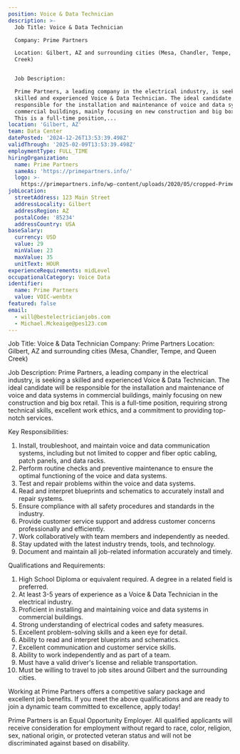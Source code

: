 ```yaml
---
position: Voice & Data Technician
description: >-
  Job Title: Voice & Data Technician

  Company: Prime Partners

  Location: Gilbert, AZ and surrounding cities (Mesa, Chandler, Tempe, and Queen
  Creek)


  Job Description:

  Prime Partners, a leading company in the electrical industry, is seeking a
  skilled and experienced Voice & Data Technician. The ideal candidate will be
  responsible for the installation and maintenance of voice and data systems in
  commercial buildings, mainly focusing on new construction and big box retail.
  This is a full-time position,...
location: 'Gilbert, AZ'
team: Data Center
datePosted: '2024-12-26T13:53:39.498Z'
validThrough: '2025-02-09T13:53:39.498Z'
employmentType: FULL_TIME
hiringOrganization:
  name: Prime Partners
  sameAs: 'https://primepartners.info/'
  logo: >-
    https://primepartners.info/wp-content/uploads/2020/05/cropped-Prime-Partners-Logo-NO-BG-1-1.png
jobLocation:
  streetAddress: 123 Main Street
  addressLocality: Gilbert
  addressRegion: AZ
  postalCode: '85234'
  addressCountry: USA
baseSalary:
  currency: USD
  value: 29
  minValue: 23
  maxValue: 35
  unitText: HOUR
experienceRequirements: midLevel
occupationalCategory: Voice Data
identifier:
  name: Prime Partners
  value: VOIC-wenbtx
featured: false
email:
  - will@bestelectricianjobs.com
  - Michael.Mckeaige@pes123.com
---
```




Job Title: Voice & Data Technician
Company: Prime Partners
Location: Gilbert, AZ and surrounding cities (Mesa, Chandler, Tempe, and Queen Creek)

Job Description:
Prime Partners, a leading company in the electrical industry, is seeking a skilled and experienced Voice & Data Technician. The ideal candidate will be responsible for the installation and maintenance of voice and data systems in commercial buildings, mainly focusing on new construction and big box retail. This is a full-time position, requiring strong technical skills, excellent work ethics, and a commitment to providing top-notch services.

Key Responsibilities:

1. Install, troubleshoot, and maintain voice and data communication systems, including but not limited to copper and fiber optic cabling, patch panels, and data racks.
2. Perform routine checks and preventive maintenance to ensure the optimal functioning of the voice and data systems.
3. Test and repair problems within the voice and data systems.
4. Read and interpret blueprints and schematics to accurately install and repair systems.
5. Ensure compliance with all safety procedures and standards in the industry.
6. Provide customer service support and address customer concerns professionally and efficiently.
7. Work collaboratively with team members and independently as needed.
8. Stay updated with the latest industry trends, tools, and technology.
9. Document and maintain all job-related information accurately and timely.

Qualifications and Requirements:

1. High School Diploma or equivalent required. A degree in a related field is preferred.
2. At least 3-5 years of experience as a Voice & Data Technician in the electrical industry.
3. Proficient in installing and maintaining voice and data systems in commercial buildings.
4. Strong understanding of electrical codes and safety measures.
5. Excellent problem-solving skills and a keen eye for detail.
6. Ability to read and interpret blueprints and schematics.
7. Excellent communication and customer service skills.
8. Ability to work independently and as part of a team.
9. Must have a valid driver's license and reliable transportation.
10. Must be willing to travel to job sites around Gilbert and the surrounding cities.

Working at Prime Partners offers a competitive salary package and excellent job benefits. If you meet the above qualifications and are ready to join a dynamic team committed to excellence, apply today!

Prime Partners is an Equal Opportunity Employer. All qualified applicants will receive consideration for employment without regard to race, color, religion, sex, national origin, or protected veteran status and will not be discriminated against based on disability.
